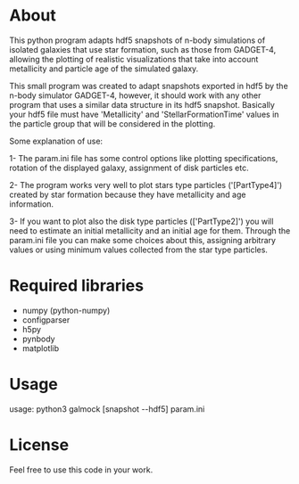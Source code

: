 # About
This python program adapts hdf5 snapshots of n-body simulations of isolated galaxies that use star formation, such as those from GADGET-4, allowing the plotting of realistic visualizations that take into account metallicity and particle age of the simulated galaxy.

This small program was created to adapt snapshots exported in hdf5 by the n-body simulator GADGET-4, however, it should work with any other program that uses a similar data structure in its hdf5 snapshot. Basically your hdf5 file must have 'Metallicity' and 'StellarFormationTime' values in the particle group that will be considered in the plotting.

Some explanation of use:

1- The param.ini file has some control options like plotting specifications, rotation of the displayed galaxy, assignment of disk particles etc.

2- The program works very well to plot stars type particles ('[PartType4]') created by star formation because they have metallicity and age information.

3- If you want to plot also the disk type particles (['PartType2]') you will need to estimate an initial metallicity and an initial age for them. Through the param.ini file you can make some choices about this, assigning arbitrary values or using minimum values collected from the star type particles.


# Required libraries

* numpy (python-numpy)
* configparser
* h5py
* pynbody
* matplotlib

# Usage
 usage: python3 galmock [snapshot --hdf5] param.ini

# License

Feel free to use this code in your work.
